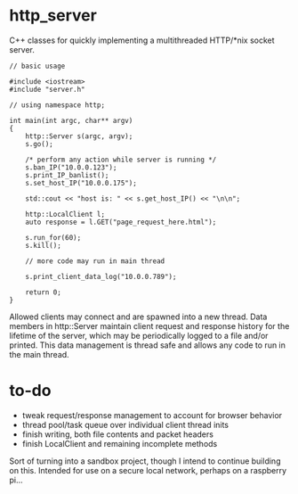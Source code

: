 # http_server
C++ classes for quickly implementing a multithreaded HTTP/\*nix socket server.
```
// basic usage

#include <iostream>
#include "server.h"

// using namespace http;

int main(int argc, char** argv)
{
    http::Server s(argc, argv);
    s.go();

    /* perform any action while server is running */
    s.ban_IP("10.0.0.123");
    s.print_IP_banlist();
    s.set_host_IP("10.0.0.175");

    std::cout << "host is: " << s.get_host_IP() << "\n\n";

    http::LocalClient l;
    auto response = l.GET("page_request_here.html");

    s.run_for(60);
    s.kill();

    // more code may run in main thread

    s.print_client_data_log("10.0.0.789");

    return 0;
}
```
Allowed clients may connect and are spawned into a new thread. Data members in http::Server maintain client request and response history for the lifetime of the server, which may be periodically logged to a file and/or printed. This data management is thread safe and allows any code to run in the main thread.

# to-do
- tweak request/response management to account for browser behavior
- thread pool/task queue over individual client thread inits
- finish writing, both file contents and packet headers
- finish LocalClient and remaining incomplete methods

Sort of turning into a sandbox project, though I intend to continue building on this. Intended for use on a secure local network, perhaps on a raspberry pi...
